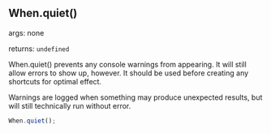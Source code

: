 ## When.quiet()

args: none

returns: `undefined`

When.quiet() prevents any console warnings from appearing.  It will still allow errors to show up, however.  It should be used before creating any shortcuts for optimal effect.

Warnings are logged when something may produce unexpected results, but will still technically run without error.

```javascript
When.quiet();
```